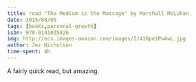 ```yaml
---
title: read "The Medium is the Massage" by Marshall McLuhan
date: 2015/08/05
tags: [books,personal-growth]
isbn: 978-0141035826
img: http://ecx.images-amazon.com/images/I/418pe1PwAwL.jpg
author: Jez Nicholson
time-spent: 4h
---
```

​​A fairly quick read, but amazing.
